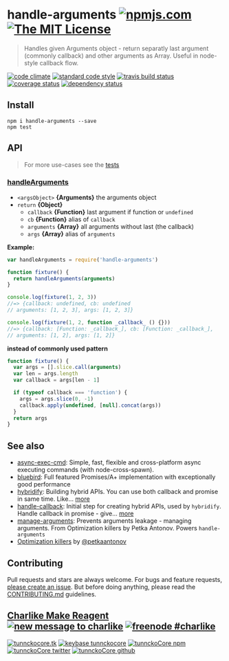 # handle-arguments [![npmjs.com][npmjs-img]][npmjs-url] [![The MIT License][license-img]][license-url]

> Handles given Arguments object - return separatly last argument (commonly callback) and other arguments as Array. Useful in node-style callback flow.

[![code climate][codeclimate-img]][codeclimate-url] [![standard code style][standard-img]][standard-url] [![travis build status][travis-img]][travis-url] [![coverage status][coveralls-img]][coveralls-url] [![dependency status][david-img]][david-url]


## Install
```
npm i handle-arguments --save
npm test
```


## API
> For more use-cases see the [tests](./test.js)

### [handleArguments](./index.js#L39)

- `<argsObject>` **{Arguments}** the arguments object
- `return` **{Object}**
  + `callback` **{Function}** last argument if function or `undefined`
  + `cb` **{Function}** alias of `callback`
  + `arguments` **{Array}** all arguments without last (the callback)
  + `args` **{Array}** alias of `arguments`

**Example:**

```js
var handleArguments = require('handle-arguments')

function fixture() {
  return handleArguments(arguments)
}

console.log(fixture(1, 2, 3))
//=> {callback: undefined, cb: undefined
// arguments: [1, 2, 3], args: [1, 2, 3]}

console.log(fixture(1, 2, function _callback_ () {}))
//=> {callback: [Function: _callback_], cb: [Function: _callback_],
// arguments: [1, 2], args: [1, 2]}
```

**instead of commonly used pattern**

```js
function fixture() {
  var args = [].slice.call(arguments)
  var len = args.length
  var callback = args[len - 1]

  if (typeof callback === 'function') {
    args = args.slice(0, -1)
    callback.apply(undefined, [null].concat(args))
  }
  return args
}
```


## See also
- [async-exec-cmd](https://github.com/tunnckoCore/async-exec-cmd#readme): Simple, fast, flexible and cross-platform async executing commands (with node-cross-spawn).
- [bluebird](https://github.com/petkaantonov/bluebird): Full featured Promises/A+ implementation with exceptionally good performance
- [hybridify](https://github.com/hybridables/hybridify#readme): Building hybrid APIs. You can use both callback and promise in same time.  Like… [more](https://github.com/hybridables/hybridify#readme)
- [handle-callback](https://github.com/hybridables/handle-callback): Initial step for creating hybrid APIs, used by `hybridify`. Handle callback in promise - give… [more](https://github.com/hybridables/handle-callback)
- [manage-arguments](https://github.com/tunnckocore/manage-arguments#readme): Prevents arguments leakage - managing arguments. From Optimization killers by Petka Antonov. Powers `handle-arguments`
- [Optimization killers](https://github.com/petkaantonov/bluebird/wiki/Optimization-killers#3-managing-arguments) by [@petkaantonov](https://github.com/petkaantonov)


## Contributing

Pull requests and stars are always welcome. For bugs and feature requests, [please create an issue](https://github.com/hybridables/handle-arguments/issues/new).
But before doing anything, please read the [CONTRIBUTING.md](./CONTRIBUTING.md) guidelines.


## [Charlike Make Reagent](http://j.mp/1stW47C) [![new message to charlike][new-message-img]][new-message-url] [![freenode #charlike][freenode-img]][freenode-url]

[![tunnckocore.tk][author-www-img]][author-www-url] [![keybase tunnckocore][keybase-img]][keybase-url] [![tunnckoCore npm][author-npm-img]][author-npm-url] [![tunnckoCore twitter][author-twitter-img]][author-twitter-url] [![tunnckoCore github][author-github-img]][author-github-url]


[npmjs-url]: https://www.npmjs.com/package/handle-arguments
[npmjs-img]: https://img.shields.io/npm/v/handle-arguments.svg?label=handle-arguments

[license-url]: https://github.com/hybridables/handle-arguments/blob/master/LICENSE.md
[license-img]: https://img.shields.io/badge/license-MIT-blue.svg


[codeclimate-url]: https://codeclimate.com/github/hybridables/handle-arguments
[codeclimate-img]: https://img.shields.io/codeclimate/github/hybridables/handle-arguments.svg

[travis-url]: https://travis-ci.org/hybridables/handle-arguments
[travis-img]: https://img.shields.io/travis/hybridables/handle-arguments.svg

[coveralls-url]: https://coveralls.io/r/hybridables/handle-arguments
[coveralls-img]: https://img.shields.io/coveralls/hybridables/handle-arguments.svg

[david-url]: https://david-dm.org/hybridables/handle-arguments
[david-img]: https://img.shields.io/david/hybridables/handle-arguments.svg

[standard-url]: https://github.com/feross/standard
[standard-img]: https://img.shields.io/badge/code%20style-standard-brightgreen.svg


[author-www-url]: http://www.tunnckocore.tk
[author-www-img]: https://img.shields.io/badge/www-tunnckocore.tk-fe7d37.svg

[keybase-url]: https://keybase.io/tunnckocore
[keybase-img]: https://img.shields.io/badge/keybase-tunnckocore-8a7967.svg

[author-npm-url]: https://www.npmjs.com/~tunnckocore
[author-npm-img]: https://img.shields.io/badge/npm-~tunnckocore-cb3837.svg

[author-twitter-url]: https://twitter.com/tunnckoCore
[author-twitter-img]: https://img.shields.io/badge/twitter-@tunnckoCore-55acee.svg

[author-github-url]: https://github.com/tunnckoCore
[author-github-img]: https://img.shields.io/badge/github-@tunnckoCore-4183c4.svg

[freenode-url]: http://webchat.freenode.net/?channels=charlike
[freenode-img]: https://img.shields.io/badge/freenode-%23charlike-5654a4.svg

[new-message-url]: https://github.com/tunnckoCore/messages
[new-message-img]: https://img.shields.io/badge/send%20me-message-green.svg
